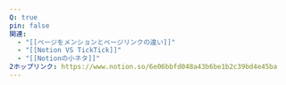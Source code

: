 ```yaml
---
Q: true
pin: false
関連:
  - "[[ページをメンションとページリンクの違い]]"
  - "[[Notion VS TickTick]]"
  - "[[Notionの小ネタ]]"
2ホップリンク: https://www.notion.so/6e06bbfd048a43b6be1b2c39bd4e45ba
---
```

